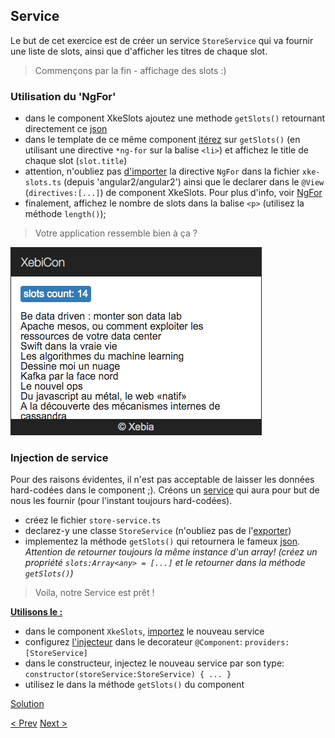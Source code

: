 ## Service

Le but de cet exercice est de créer un service `StoreService` qui va fournir une liste de slots, ainsi que d'afficher les titres de chaque slot.

> Commençons par la fin - affichage des slots :)


### Utilisation du 'NgFor'

- dans le component XkeSlots ajoutez une methode `getSlots()` retournant directement ce [json](3-store-service-json.md)
- dans le template de ce même component [itérez](https://docs.google.com/presentation/d/1SBuErwnXg_bsTr3wfqXrVFI7cgMyEe6z5T5_Ti5Gg7g/edit?pli=1#slide=id.gdfca0523e_0_12) sur `getSlots()` (en utilisant une directive `*ng-for` sur la balise `<li>`) et affichez le title de chaque slot (`slot.title`)
- attention, n'oubliez pas [d'importer](https://docs.google.com/presentation/d/1SBuErwnXg_bsTr3wfqXrVFI7cgMyEe6z5T5_Ti5Gg7g/edit?pli=1#slide=id.gdfca0523e_0_12) la directive `NgFor` dans la fichier `xke-slots.ts` (depuis 'angular2/angular2') ainsi que le declarer dans le `@View` (`directives:[...]`) de component XkeSlots. Pour plus d'info, voir [NgFor](https://docs.google.com/presentation/d/1SBuErwnXg_bsTr3wfqXrVFI7cgMyEe6z5T5_Ti5Gg7g/edit?pli=1#slide=id.gdfca0523e_0_12)
- finalement, affichez le nombre de slots dans la balise `<p>` (utilisez la méthode `length()`);


> Votre application ressemble bien à ça ?

![store service resultat](img/store-service-resultat.png)
  
  
### Injection de service

Pour des raisons évidentes, il n'est pas acceptable de laisser les données hard-codées dans le component ;).
Créons un [service](https://docs.google.com/presentation/d/1SBuErwnXg_bsTr3wfqXrVFI7cgMyEe6z5T5_Ti5Gg7g/edit?pli=1#slide=id.gccc7a6f37_1_20) qui aura pour but de nous les fournir (pour l'instant toujours hard-codées).

- créez le fichier `store-service.ts`
- declarez-y une classe `StoreService` (n'oubliez pas de l'[exporter](https://docs.google.com/presentation/d/1SBuErwnXg_bsTr3wfqXrVFI7cgMyEe6z5T5_Ti5Gg7g/edit?pli=1#slide=id.gdf927d755_0_80))
- implementez la méthode  `getSlots()` qui retournera le fameux [json](3-store-service-json.md). _Attention de retourner toujours la même instance d'un array! (créez un propriété `slots:Array<any> = [...]` et le retourner dans la méthode `getSlots()`)_


> Voila, notre Service est prêt !

**[Utilisons le :](http://xebia-france.github.io/slot-angular2/#/5/1)**

- dans le component `XkeSlots`, [importez](https://docs.google.com/presentation/d/1SBuErwnXg_bsTr3wfqXrVFI7cgMyEe6z5T5_Ti5Gg7g/edit?pli=1#slide=id.gdf927d755_0_89) le nouveau service
- configurez [l'injecteur](https://docs.google.com/presentation/d/1SBuErwnXg_bsTr3wfqXrVFI7cgMyEe6z5T5_Ti5Gg7g/edit?pli=1#slide=id.gdff3e3a59_0_30) dans le decorateur `@Component`:  `providers: [StoreService]`   
- dans le constructeur, injectez le nouveau service par son type: `constructor(storeService:StoreService) { ... }`
- utilisez le dans la méthode `getSlots()` du component 

[Solution](3-store-service-solution.md)

[< Prev](2-first-component.md) [Next >](4-slot-component.md)
